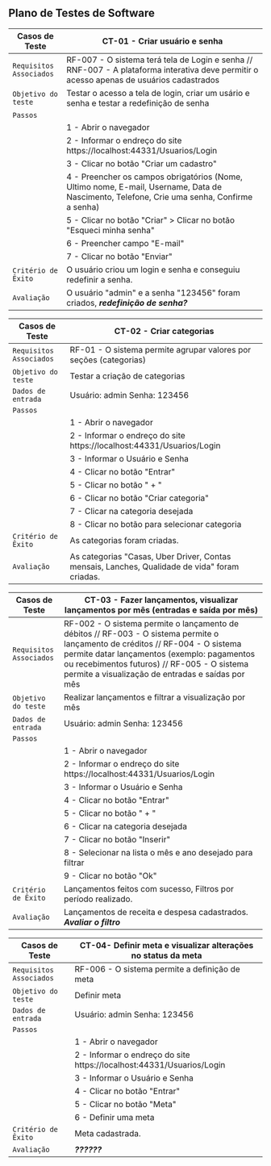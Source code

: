 ## Plano de Testes de Software

| Casos de Teste | CT-01 - Criar usuário e senha |
|--------------------|------------------------------------|
|`Requisitos Associados` | RF-007 - O sistema terá tela de Login e senha // RNF-007 - A plataforma interativa deve permitir o acesso apenas de usuários cadastrados |
|`Objetivo do teste` | Testar o acesso a tela de login, criar um usário e senha e testar a redefinição de senha |
|`Passos` | 
||1 - Abrir o navegador  |
||2 - Informar o endreço do site https://localhost:44331/Usuarios/Login |
||3 - Clicar no botão "Criar um cadastro" |
||4 - Preencher os campos obrigatórios (Nome, Ultimo nome, E-mail, Username, Data de Nascimento, Telefone, Crie uma senha, Confirme a senha) |
||5 - Clicar no botão "Criar" > Clicar no botão "Esqueci minha senha" |
||6 - Preencher campo "E-mail" |
||7 - Clicar no botão "Enviar" |
|`Critério de Êxito` | O usuário criou um login e senha e conseguiu redefinir a senha. |
|`Avaliação` | O usuário "admin" e a senha "123456" foram criados, ***redefinição de senha?*** |


| Casos de Teste | CT-02 - Criar categorias |
|--------------------|------------------------------------|
|`Requisitos Associados` | RF-01 -  O sistema permite agrupar valores por seções (categorias) |
|`Objetivo do teste` | Testar a criação de categorias |
|`Dados de entrada` | Usuário: admin Senha: 123456 |
|`Passos` | 
||1 - Abrir o navegador |
||2 - Informar o endreço do site https://localhost:44331/Usuarios/Login |
||3 - Informar o Usuário e Senha |
||4 - Clicar no botão "Entrar" |
||5 - Clicar no botão " + " |
||6 - Clicar no botão "Criar categoria" |
||7 - Clicar na categoria desejada |
||8 - Clicar no botão para selecionar categoria |
|`Critério de Êxito` | As categorias foram criadas. |
|`Avaliação` | As categorias "Casas, Uber Driver, Contas mensais, Lanches, Qualidade de vida" foram criadas. |


| Casos de Teste | CT-03 - Fazer lançamentos, visualizar lançamentos por mês (entradas e saída por mês) |
|--------------------|------------------------------------|
|`Requisitos Associados` | RF-002 - O sistema permite o lançamento de débitos // RF-003 - O sistema permite o lançamento de créditos // RF-004 - O sistema permite datar lançamentos (exemplo: pagamentos ou recebimentos futuros)  // RF-005 - O sistema permite a visualização de entradas e saídas por mês |
|`Objetivo do teste` | Realizar lançamentos e filtrar a visualização por mês |
|`Dados de entrada` | Usuário: admin Senha: 123456 |
|`Passos` | 
||1 - Abrir o navegador |
||2 - Informar o endreço do site https://localhost:44331/Usuarios/Login |
||3 - Informar o Usuário e Senha | 
||4 - Clicar no botão "Entrar" |
||5 - Clicar no botão " + " |
||6 - Clicar na categoria desejada |
||7 - Clicar no botão "Inserir" | 
||8 - Selecionar na lista o mês e ano desejado para filtrar |
||9 - Clicar no botão "Ok" |
|`Critério de Êxito` | Lançamentos feitos com sucesso, Filtros por período realizado. |
|`Avaliação` | Lançamentos de receita e despesa cadastrados. ***Avaliar o filtro*** |


| Casos de Teste | CT-04- Definir meta e visualizar alterações no status da meta|
|--------------------|------------------------------------|
|`Requisitos Associados` | RF-006 - O sistema permite a definição de meta |
|`Objetivo do teste` | Definir meta |
|`Dados de entrada` | Usuário: admin Senha: 123456 |
|`Passos` | 
||1 - Abrir o navegador |
||2 - Informar o endreço do site https://localhost:44331/Usuarios/Login |
||3 - Informar o Usuário e Senha |
||4 - Clicar no botão "Entrar" |
||5 - Clicar no botão "Meta" |
||6 - Definir uma meta |
|`Critério de Êxito` | Meta cadastrada. |
|`Avaliação` | ***??????*** |
